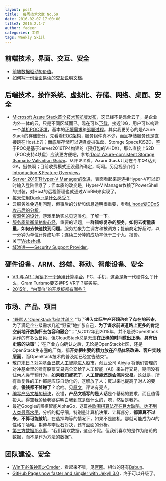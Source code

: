 ```yaml
---
layout: post
title:  每周技术文章 No.59
date: 2016-02-07 17:00:00
title2: 2016.2.1-7
author: fadeer
categories: 工作
tags: Weekly Skill
---
```


前端技术，界面、交互、安全
----
* [前端数据驱动的价值](https://segmentfault.com/a/1190000004400337)。
* [如何写一份全面易读的交互说明文档](http://www.uisdc.com/professional-interaction-design-document)。

后端技术，操作系统、虚拟化、存储、网络、桌面、安全
----
* [Microsoft Azure Stack首个技术预览版发布](https://azure.microsoft.com/en-us/blog/announcing-the-first-technical-preview-of-microsoft-azure-stack/)，这已经不是混合云了，是企业内外一体的云，只是不同区域而已。现在可以[下载](https://azure.microsoft.com/en-us/overview/azure-stack/try/)，接近10G，用户可以构建一个[单机POC环境](https://azure.microsoft.com/en-us/documentation/articles/azure-stack-poc/)，基本的[环境需求](https://azure.microsoft.com/en-us/documentation/articles/azure-stack-deploy/)和[部署过程](https://azure.microsoft.com/en-us/documentation/articles/azure-stack-run-powershell-script/)。其实我更关心的是Azure Stack的存储部分，先看看[POC架构](https://azure.microsoft.com/en-us/documentation/articles/azure-stack-architecture/)，服务组件真不少，而且存储服务还是直接跑在Host上的；而底层存储可以选择虚拟磁盘、Storage Space和S2D，鉴于POC是基于Server2016TP4构建的（预打包的VHDX），那么直接上S2D（POC支持4块盘）应该更方便吧，参考[(Doc) Azure-consistent Storage Scenario Validation Guide](http://download.microsoft.com/download/A/3/0/A301E0CF-06D3-47BD-AA65-4B3108D5974D/Azure%20Stack%20Azure-consistent%20Storage%20Validation%20Guide.docx)。从评论里看，Azure Stack计划在今年Q4达到GA，挺快啊；目前收费模式还没最终确定，呵呵。另见视频介绍：[Introduction & Feature Overview](https://channel9.msdn.com/Shows/TechNet+Radio/TNR1635)。
* [Server 2016下Hyper-V Manager的改进](https://blogs.msdn.microsoft.com/virtual_pc_guy/2016/02/01/changes-to-remote-management-using-hyper-v-manager/)，表面看起来是连接Hyper-V可以即时输入登陆信息了；但本质的改变是，Hyper-V Manager依赖了PowerShell的封装，对Host的远程管理也就通过WinRM来实现了。
* [每天使用Docker是什么感受？](http://mp.weixin.qq.com/s?__biz=MzA4MzQ1NjQ5Nw==&mid=401327607&idx=1&sn=eb46f602dda9b9437d19ab2cb0793465) 
* 云服务难免遇到问题，但事后的分析和信息透明很重要，看看[Linode受DDoS攻击后的分析](https://blog.linode.com/2016/01/29/christmas-ddos-retrospective/)。
* [资源包的设计](http://blog.codingnow.com/2016/01/assets.html)，游戏里确实总见这类包，了解一下。
* [服务质量衡量抽象心经](http://2014.54chen.com/blog/2016/02/02/service-memo/)，重要的话题，**一群错综复杂的服务，如何去衡量质量，如何去快速找到问题**。服务抽象为主调方和被调方；提前商定好超时，以一分钟为单位计算成功率；连续三分钟的成功率低于三个九，报警。
* 关于[Webshell](http://drops.wooyun.org/papers/12598)。
* [域渗透——Security Support Provider](http://drops.wooyun.org/tips/12518)。

硬件设备，ARM、终端、移动、智能设备、安全
----
<!--preview-end-->
* [VR 与 AR：解读下一个通用计算平台](http://36kr.com/p/5043046.html)，PC，手机，这会是新一代硬件么？什么，Gram Turismo要支持PS VR了？买买买。
* [2015年，“白菜价”的开发板都有哪些？](http://www.leiphone.com/news/201602/JHGXBcWoQWlXCNug.html)

市场、产品、项目
----
* [“野蛮人”OpenStack为何胜利？](https://www.ustack.com/news/2015-openstack-review-annual/) "为了**进入实际生产环境改变了存在的形态**，为了满足企业级需求几近“野蛮”地扩张自己，**为了谋求前进道路上更多的肯定空前地开放胸怀去包容和融合**"；“从2012年到2015年，并不是说OpenStack运作的有多么出色，但CloudStack总是无法**在正确的时间做出正确、具有历史感的决策**”；“在产业方向确认之后，无论是OpenStack社区，还是OpenStack生态圈的厂商，都**开始把主要的精力放在产品体系改进、客户实践层面**，而OpenStack技术的普及期已经宣告结束”。
* [散户末日？对冲基金已携人工智能进入股市](http://tech2ipo.com/10027378)，创业公司 Aidyia 将他们管理的对冲基金里的所有股票交易完全交给了人工智能（AI）来进行交易，期间没有任何人类干预行为，**如果我们都死了，人工智能还是会照常交易**。这就是，所有重复性的工作都是应该自动化的，这解放了人；反过来也提高了对人的要求，**傻钱都不好赚了**？哈哈。见[原文](http://www.wired.com/2016/01/the-rise-of-the-artificially-intelligent-hedge-fund)，评论有亮点。
* [编写产品文档的秘诀](https://mng.lincolnwdaniel.com/the-secret-to-writing-killer-product-copy-4f23b7d0c842#.q4tx4rbjl)，没错，**产品文档写的是人话**是个基础的要求，而且值得投入。得空我的给老婆讲明白我到底是做什么的，嗯，然后是我妈。
* 最近Google的围棋智能AlphaGo，这篇[谷歌围棋算法存在巨大缺陷，达不到人类最高水平](http://www.guancha.cn/chenjing/2016_02_01_349900.shtml)，分析的挺仔细，特别是计算机决策、计算部分，**都算算不过来，不算可能被坑**，在选择均等的情况下，如果不是随机，那就可能成为AI的性格？哈哈。期待与李世石对决，还有盘面的分析。
* [第三方数据那点事](http://weiwuhui.com/7010.html)，“我们喜欢数据，这点不假。但我们喜欢的是作为结论的数据，而不是作为方法的数据”。

团队建设、安全
----
* [Win下必备神器之Cmder](https://segmentfault.com/a/1190000004408436)，看起来不错，见[官网](http://cmder.net/)。相似的还有[Babun](http://babun.github.io/)。
* [GitHub Pages now faster and simpler with Jekyll 3.0](https://github.com/blog/2100-github-pages-now-faster-and-simpler-with-jekyll-3-0)，终于可以升级了。


